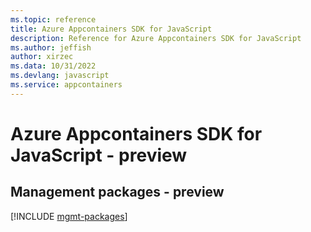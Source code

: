 ```yaml
---
ms.topic: reference
title: Azure Appcontainers SDK for JavaScript
description: Reference for Azure Appcontainers SDK for JavaScript
ms.author: jeffish
author: xirzec
ms.data: 10/31/2022
ms.devlang: javascript
ms.service: appcontainers
---
```

# Azure Appcontainers SDK for JavaScript - preview

## Management packages - preview
[!INCLUDE [mgmt-packages](appcontainers-mgmt-index.md)]